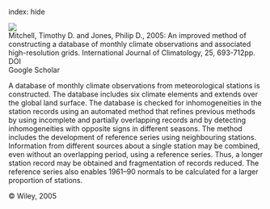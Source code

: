 index: hide

<div class="Citation">
    <div class="Citation-thumb CitationThumb-linked"  data-href="https://doi.org/10.1002/joc.1181">
      <img src="https://static.claimspace.cloud/climate-study-static/refs/thumbs/14/Mitchell_and_Jones_2005-thumb.png" />
    </div>

  <div class="Citation-body">
    <div class="Citation-text">Mitchell, Timothy D. and Jones, Philip D., 2005: An improved method of constructing a database of monthly climate observations and associated high-resolution grids. <span class="Article-journal">International Journal of Climatology, </span><span class="Article-volume">25, </span>693-712pp.</div>
    <div class="Citation-links">
      <div class="CitationLink" data-href="https://doi.org/10.1002/joc.1181">
        <div class="CitationLink-icon CitationLink-Doi"></div>
        <div class="CitationLink-text">DOI</div>
      </div>
      <div class="CitationLink" data-href="https://scholar.google.com/scholar?q=10.1002/joc.1181">
        <div class="CitationLink-icon CitationLink-Scholar"></div>
        <div class="CitationLink-text">Google Scholar</div>
      </div>
    </div>
  </div>
</div>

A database of monthly climate observations from meteorological stations is constructed. The database includes six climate elements and extends over the global land surface. The database is checked for inhomogeneities in the station records using an automated method that refines previous methods by using incomplete and partially overlapping records and by detecting inhomogeneities with opposite signs in different seasons. The method includes the development of reference series using neighbouring stations. Information from different sources about a single station may be combined, even without an overlapping period, using a reference series. Thus, a longer station record may be obtained and fragmentation of records reduced. The reference series also enables 1961–90 normals to be calculated for a larger proportion of stations.

<div class="Citation-copy">
&copy; Wiley, 2005
</div>
